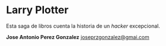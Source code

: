 # Larry Plotter
Esta saga de libros cuenta la historia de un *hacker* excepcional.

**Jose Antonio Perez Gonzalez**
joseprzgonzalez@gmai.com
